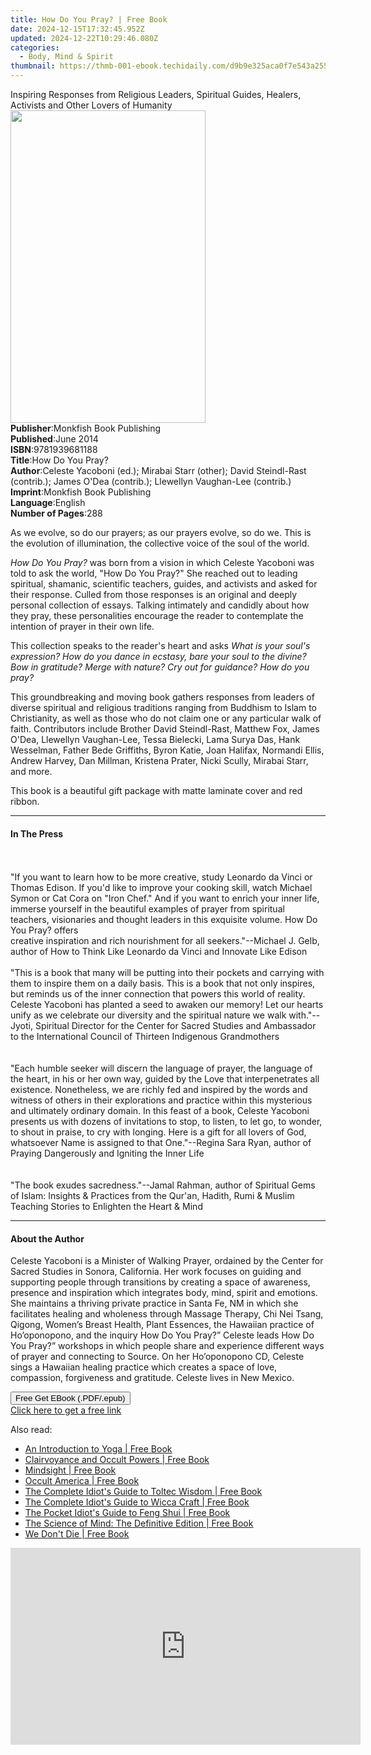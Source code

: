 ```yaml
---
title: How Do You Pray? | Free Book
date: 2024-12-15T17:32:45.952Z
updated: 2024-12-22T10:29:46.080Z
categories:
  - Body, Mind & Spirit
thumbnail: https://thmb-001-ebook.techidaily.com/d9b9e325aca0f7e543a25549e1b5926b98862c0ac48fd124992540411e4e80a6.jpg
---
```

<main id="book-container">
  <div class="flex flex-col">
    <div class="book-brief flex-1 py-6 px-4 sm:p-6 md:py-10 md:px-8">
      <!-- brief-->
      <div class="book-brief-main">
        Inspiring Responses from Religious Leaders, Spiritual Guides, Healers,
        Activists and Other Lovers of Humanity
      </div>
    </div>
    <div
      class="book-meta-info flex-1 grid gap-4 col-start-1 col-end-3 row-start-1 sm:mb-6 sm:grid-cols-4 lg:gap-6 lg:col-start-2 lg:row-end-6 lg:row-span-6 lg:mb-0"
    >
      <div
        class="book-meta-info-left place-content-center mt-4 p-4 text-sm leading-6 col-start-2 col-span-2 dark:text-slate-400"
      >
        <img
          class="w-full h-500 object-cover rounded-lg sm:h-255 sm:col-span-2 lg:col-span-full"
          src="https://img-001-ebook.techidaily.com/51ce19e52897067b8a02960786325dba46c15c800fbca6d8067833a8fad70110.jpg"
          alt=""
          width="312"
          height="500"
        />
      </div>
      <div
        class="book-meta-info-right mt-2 col-start-1 row-start-2 col-span-3 self-center"
      >
        <!-- meta data  -->
        <div class="flex flex-col px-4 md:px-8">
          <div class="flex-1">
            <strong>Publisher</strong>:<span class="px-2"
              >Monkfish Book Publishing</span
            >
          </div>
          <div class="flex-1">
            <strong>Published</strong>:<span class="px-2">June 2014</span>
          </div>
          <div class="flex-1">
            <strong>ISBN</strong>:<span class="px-2">9781939681188</span>
          </div>
          <div class="flex-1">
            <strong>Title</strong>:<span class="px-2">How Do You Pray?</span>
          </div>
          <div class="flex-1">
            <strong>Author</strong>:<span class="px-2"
              >Celeste Yacoboni (ed.); Mirabai Starr (other); David Steindl-Rast
              (contrib.); James O&#39;Dea (contrib.); Llewellyn Vaughan-Lee
              (contrib.)</span
            >
          </div>
          <div class="flex-1">
            <strong>Imprint</strong>:<span class="px-2"
              >Monkfish Book Publishing</span
            >
          </div>
          <div class="flex-1">
            <strong>Language</strong>:<span class="px-2">English</span>
          </div>
          <div class="flex-1">
            <strong>Number of Pages</strong>:<span class="px-2">288</span>
          </div>
        </div>
      </div>
    </div>
    <div class="book-description flex-1 py-6 px-4 sm:p-6 md:py-10 md:px-8">
      <div class="book-description-main">
        <div accordion-content="" id="description">
          <p>
            As we evolve, so do our prayers; as our prayers evolve, so do we.
            This is the evolution of illumination, the collective voice of the
            soul of the world.
          </p>
          <p>
            <i>How Do You Pray?</i> was born from a vision in which Celeste
            Yacoboni was told to ask the world, "How Do You Pray?" She reached
            out to leading spiritual, shamanic, scientific teachers, guides, and
            activists and asked for their response. Culled from those responses
            is an original and deeply personal collection of essays. Talking
            intimately and candidly about how they pray, these personalities
            encourage the reader to contemplate the intention of prayer in their
            own life.
          </p>
          <p>
            This collection speaks to the reader's heart and asks
            <i
              >What is your soul's expression? How do you dance in ecstasy, bare
              your soul to the divine? Bow in gratitude? Merge with nature? Cry
              out for guidance? How do you pray?</i
            >
          </p>
          <p>
            This groundbreaking and moving book gathers responses from leaders
            of diverse spiritual and religious traditions ranging from Buddhism
            to Islam to Christianity, as well as those who do not claim one or
            any particular walk of faith. Contributors include Brother David
            Steindl-Rast, Matthew Fox, James O'Dea, Llewellyn Vaughan-Lee, Tessa
            Bielecki, Lama Surya Das, Hank Wesselman, Father Bede Griffiths,
            Byron Katie, Joan Halifax, Normandi Ellis, Andrew Harvey, Dan
            Millman, Kristena Prater, Nicki Scully, Mirabai Starr, and more.
          </p>
          <p>
            This book is a beautiful gift package with matte laminate cover and
            red ribbon.
          </p>
        </div>
        <div class="accordion-fader"></div>
      </div>
    </div>
    <div class="book-excerpts flex-1 py-6 px-4 sm:p-6 md:py-10 md:px-8">
      <!-- excerpts-->
      <div class="book-excerpts-main">
        <hr />
        <h4 class="placeholder placeholder-heading">
          <span>In The Press</span>
        </h4>
        <p>
          <br /><br />"If you want to learn how to be more creative, study
          Leonardo da Vinci or Thomas Edison. If you'd like to improve your
          cooking skill, watch Michael Symon or Cat Cora on "Iron Chef." And if
          you want to enrich your inner life, immerse yourself in the beautiful
          examples of prayer from spiritual teachers, visionaries and thought
          leaders in this exquisite volume. How Do You Pray? offers<br />creative
          inspiration and rich nourishment for all seekers."--Michael J. Gelb,
          author of How to Think Like Leonardo da Vinci and Innovate Like
          Edison<br /><br />"This is a book that many will be putting into their
          pockets and carrying with them to inspire them on a daily basis. This
          is a book that not only inspires, but reminds us of the inner
          connection that powers this world of reality. Celeste Yacoboni has
          planted a seed to awaken our memory! Let our hearts unify as we
          celebrate our diversity and the spiritual nature we walk
          with."--Jyoti, Spiritual Director for the Center for Sacred Studies
          and Ambassador to the International Council of Thirteen Indigenous
          Grandmothers<br /><br /><br />"Each humble seeker will discern the
          language of prayer, the language of the heart, in his or her own way,
          guided by the Love that interpenetrates all existence. Nonetheless, we
          are richly fed and inspired by the words and witness of others in
          their explorations and practice within this mysterious and ultimately
          ordinary domain. In this feast of a book, Celeste Yacoboni presents us
          with dozens of invitations to stop, to listen, to let go, to wonder,
          to shout in praise, to cry with longing. Here is a gift for all lovers
          of God, whatsoever Name is assigned to that One."--Regina Sara Ryan,
          author of Praying Dangerously and Igniting the Inner Life<br /><br /><br />"The
          book exudes sacredness."--Jamal Rahman, author of Spiritual Gems of
          Islam: Insights &amp; Practices from the Qur'an, Hadith, Rumi &amp;
          Muslim Teaching Stories to Enlighten the Heart &amp; Mind
        </p>
      </div>
    </div>
    <div class="book-about-author flex-1 py-6 px-4 sm:p-6 md:py-10 md:px-8">
      <!-- about author-->
      <div class="book-main-author-main">
        <hr />
        <h4 class="placeholder placeholder-heading">
          <span>About the Author</span>
        </h4>
        <p>
          Celeste Yacoboni is a Minister of Walking Prayer, ordained by the
          Center for Sacred Studies in Sonora, California. Her work focuses on
          guiding and supporting people through transitions by creating a space
          of awareness, presence and inspiration which integrates body, mind,
          spirit and emotions. She maintains a thriving private practice in
          Santa Fe, NM in which she facilitates healing and wholeness through
          Massage Therapy, Chi Nei Tsang, Qigong, Women’s Breast Health, Plant
          Essences, the Hawaiian practice of Ho’oponopono, and the inquiry How
          Do You Pray?” Celeste leads How Do You Pray?” workshops in which
          people share and experience different ways of prayer and connecting to
          Source. On her Ho’oponopono CD, Celeste sings a Hawaiian healing
          practice which creates a space of love, compassion, forgiveness and
          gratitude. Celeste lives in New Mexico.<br />
        </p>
      </div>
    </div>
    <div class="book-free-get flex-1 py-6 px-4 sm:p-6 md:py-10 md:px-8">
      <button
        id="btn-free-get"
        class="bg-blue-500 hover:bg-blue-700 text-white font-bold py-2 px-4 rounded"
      >
        Free Get EBook (.PDF/.epub)
      </button>
      <div id="countdown-display" class="px-2 text-lg mt-2"></div>
      <a
        id="free-link"
        class="hidden bg-blue-500 hover:bg-blue-700 text-white font-bold py-2 px-4 rounded"
        href="https://www.ebooks.com/en-us/book/96466900/how-do-you-pray/celeste-yacoboni/"
        target="_blank"
        >Click here to get a free link</a
      >
    </div>
    <script>
      let countdownTime = 0;
      let countdownInterval = null;
      document
        .getElementById('btn-free-get')
        .addEventListener('click', startCountdown);
      function startCountdown() {
        countdownTime = new Date().getTime() + 60000 * 3;
        countdownInterval = setInterval(updateCountdown, 1000);
        document.getElementById('btn-free-get').disabled = true;
        document
          .getElementById('btn-free-get')
          .classList.add('bg-gray-500', 'cursor-not-allowed');
      }
      function updateCountdown() {
        let currentTime = new Date().getTime();
        let timeLeft = countdownTime - currentTime;
        let secondsLeft = Math.floor(timeLeft / 1000);
        document.getElementById('countdown-display').innerHTML =
          `Remaining time: ${secondsLeft} seconds.`;
        if (secondsLeft <= 0) {
          clearInterval(countdownInterval);
          document.getElementById('btn-free-get').classList.add('hidden');
          document.getElementById('free-link').classList.remove('hidden');
          document.getElementById('countdown-display').innerHTML = '';
        }
      }
    </script>
  </div>
</main>

<ins class="adsbygoogle"
      style="display:block"
      data-ad-client="ca-pub-7571918770474297"
      data-ad-slot="8358498916"
      data-ad-format="auto"
      data-full-width-responsive="true"></ins>
    

<span class="atpl-alsoreadstyle">Also read:</span>
<div><ul>
<li><a href="https://novels-ebooks.techidaily.com/419190-9781775566717-an-introduction-to-yoga/"><u>An Introduction to Yoga | Free Book</u></a></li>
<li><a href="https://novels-ebooks.techidaily.com/419223-9781775566687-clairvoyance-and-occult-powers/"><u>Clairvoyance and Occult Powers | Free Book</u></a></li>
<li><a href="https://novels-ebooks.techidaily.com/418609-9780553907100-mindsight/"><u>Mindsight | Free Book</u></a></li>
<li><a href="https://novels-ebooks.techidaily.com/414679-9780553906981-occult-america/"><u>Occult America | Free Book</u></a></li>
<li><a href="https://novels-ebooks.techidaily.com/412154-9781440696534-the-complete-idiots-guide-to-toltec-wisdom/"><u>The Complete Idiot's Guide to Toltec Wisdom | Free Book</u></a></li>
<li><a href="https://novels-ebooks.techidaily.com/412159-9781440696268-the-complete-idiots-guide-to-wicca-craft/"><u>The Complete Idiot's Guide to Wicca Craft | Free Book</u></a></li>
<li><a href="https://novels-ebooks.techidaily.com/412234-9781440696220-the-pocket-idiots-guide-to-feng-shui/"><u>The Pocket Idiot's Guide to Feng Shui | Free Book</u></a></li>
<li><a href="https://novels-ebooks.techidaily.com/412260-9781440674259-the-science-of-mind-the-definitive-edition/"><u>The Science of Mind: The Definitive Edition | Free Book</u></a></li>
<li><a href="https://novels-ebooks.techidaily.com/412324-9781440674440-we-dont-die/"><u>We Don't Die | Free Book</u></a></li>
</ul></div>

<!-- affiliate ads begin -->
<iframe width="560" height="315" src="https://www.youtube.com/embed/OFDHJnZLwTA?si=WThcb2h76AnZDzcQ" title="YouTube video player" frameborder="0" allow="accelerometer; autoplay; clipboard-write; encrypted-media; gyroscope; picture-in-picture; web-share" referrerpolicy="strict-origin-when-cross-origin" allowfullscreen></iframe>
<!-- affiliate ads end -->

